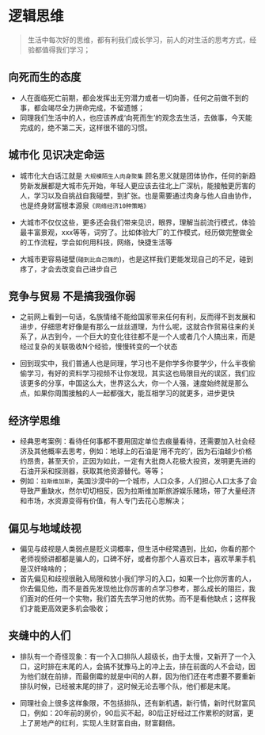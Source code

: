 # 逻辑思维

> 生活中每次好的思维，都有利我们成长学习，前人的对生活的思考方式，经验都值得我们学习；

## 向死而生的态度
- 人在面临死亡前期，都会发挥出无穷潜力或者一切向善，任何之前做不到的事，都会竭尽全力拼命完成，不留遗憾；
- 同理我们生活中的人，也应该养成‘向死而生’的观念去生活，去做事，今天能完成的，绝不第二天，这样很不错的习惯。

## 城市化 见识决定命运
- 城市化大白话江就是 ``大规模陌生人肉身聚集`` 顾名思义就是团体协作，任何的新趋势新发展都是大城市先开始，年轻人更应该去往北上广深杭，能接触更厉害的人，学习以及自挑战自我碰壁，到扩张。也是需要通过肉身与他人自由协作，也是终身财富根本源泉``《网络经济10种策略》``

- 大城市不仅仅这些，更多还会我们带来见识，眼界，理解当前流行模式，体验最丰富景观，xxx等等，词穷了。比如体验大厂的工作模式，经历做完整做全的工作流程，学会如何用科技，网络，快捷生活等

- 大城市更容易碰壁(``碰到比自己强的``)，也是这样我们更能发现自己的不足，碰到疼了，才会去改变自己进步自己

## 竞争与贸易 不是搞我强你弱
- 之前网上看到一句话，名族情绪不能给国家带来任何有利，反而得不到发展和进步，仔细思考好像是有那么一丝丝道理，为什么呢，这就合作贸易往来的关系了，从古到今，一个巨大的变化往往都不是一个人或者几个人搞出来，而是经过复杂的关联吸收N个经验，慢慢转变的一个状态

- 回到现实中，我们普通人也是同理，学习也不是你学多你要学少，什么半夜偷偷学习，有好的资料学习视频不让你发现，其实这也局限目光的误区，我们应该更多的分享，中国这么大，世界这么大，你一个人强，速度始终就是那么点，如果你周围接触的人一起都强大，能互相学习的就更多，进步更快

## 经济学思维
- 经典思考案例：看待任何事都不要用固定单位去痕量看待，还需要加入社会经济及其他概率去思考，例如：地球上的石油是‘用不完的’，因为石油越少价格约昂贵，甚至天价，正因为如此，一定有大批商人花极大投资，发明更先进的石油开采和探测器，获取其他资源替代。等等；
- 例如：``拉斯维加斯``，美国沙漠中的一个城市，人口众多，人们担心人口太多了会导致严重缺水，然尔切切相反，因为拉斯维加斯旅游娱乐赌场，带了大量经济和市场，水资源变得有价值，有人专门去花心思解决；

## 偏见与地域歧视
* 偏见与歧视是人类弱点是贬义词概率，但生活中经常遇到，比如，你看的那个老师视频讲都都是骗人的，口碑不好，或者你那个人喜欢日本，喜欢苹果手机是汉奸啥啥的；
* 首先偏见和歧视很融入局限和放小我们学习的入口，如果一个比你厉害的人，你去偏见他，而不是首先发现他比你厉害的点学习参考，那么成长的阻拦，我们面对的任何一个实物，我们首先去学习他的优势。而不是看他缺点；这样我们才能更高效更多机会吸收；

## 夹缝中的人们
* 排队有一个奇怪现象：有一个入口排队人超级长，由于太慢，又新开了一个入口，这时排在末尾的人，会搞不犹豫马上的冲上去，排在前面的人不会动，因为他们就在前排，而最倒霉的就是中间的人群，因为他们还在考虑要不要重新排队时候，已经被末尾的排了，这时候无论去哪个队，他们都是末尾。
- 同理社会上很多这样象限，不包括排队，还有新机遇，新行情，新时代财富风口，例如：20年前的房价，90后买不起，80后正好经过工作累积的财富，更上了房地产的红利，实现人生财富自由，财富翻倍。
